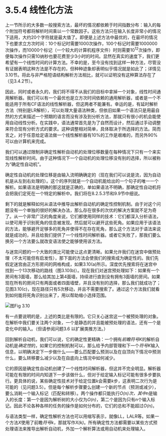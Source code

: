 # 3.5.4 线性化方法

上一节所示的大多数一般搜索方法，最坏的情况都依赖于时间指数分布：输入的每个附加符号都将解析时间乘以一个常数因子。这些方法只在输入长度非常小的情况下适用，大约20个字符就是最大值了。即便是上述方法中最优的，在最坏的情况下也要求立方次时间：10个标记时需要1000次操作，100个标记时需要1000000次操作，而10000个标记（一个较大的计算机程序文件）时则需要10<sup>12</sup>次操作，即便每次操作只需10纳秒也要花费至少3小时的时间。显然在真实的速度下，我们更希望有一个线性时间的计算方法。不幸的是，至今没有找到这样一种方法，尽管没有证据表明这种方法是不存在的，但种种迹象却表明似乎情况就是如此了；详情见3.10节。将此与非严格短语结构解析方法相比，就可以证明没有这种算法存在了（见3.4.2节）。

因此，同时或者永久的，我们将不得不从我们的目标中拿掉一个对象，线性时间通用解析器。我们可以有一个最优也是立方次时间依赖的通用解析器，或者是一个不能适用于所有CF语法的线性解析器，但这两者不能兼有。幸运的是，有延时解析方法（特别是LR解析），可以处理大量语法种类，但依旧如果一个语法只是用最自然的方式来描述一个预期的语言而没有涉及到分析方法，那就只有很小的机会能使用自动线性分析。在实践中，语法通常首先是为了自然而设计，然后通过手动调整来符合现有分析方式的要求。这种调整相对简单，具体取决于所选择的方法。简而言之，对于任意给定语法做一个线性解析器有10%的工作是艰难的，而另外90%可以由计算机来完成。

我们可以通过限制非确定性解析自动机的处理位移数量在每种情况下只有一个来实现线性解析时间。由于这种情况下一个自动机的处理位移没有别的选择，所以被称为“确定性自动机”。

确定性自动机的处理位移是由输入流明确确定的（现在我们可以说是流，因为自动机是从左到右处理的）。这个的序列就是一个自动机能给出的一个句子的唯一一个解析。如果语法是明确的那这就是正确的，单如果语法不明确，那确定性自动机将会把我们定死在一个特定的解析中。我们将在8.2.5.3节和9.9节中细说。

剩下的就是解释如何从语法中推导出解析自动机的确定性控制机制。由于对这个问题没有一个单独的很好的解决办法，那么存在很多的次优的解决方案就不足为奇了。从一个非常广泛的角度来说，它们都使用同样的技术：它们都深入分析语法，以使可用于识别死角的信息被发现。然后就可以避开这些死角。如果应用于该语法的方法，能够避开足够多的死角并使得不在存在死角，那么这个方法对于语法来说就是成功的，并且给我们提供了一个线性时间解析器。或者它失败了，那我们要么换另一个方法要么就改变语法使之能够使用该方法。

与迷宫问题的一个大致的类比可能使让这点更清晰。如果允许我们在迷宫中做预处理（不太可能但有启发性），那下面的方法会使我们的搜索成为确定性的。我们先假定迷宫由正方形房间的网格构成，如果3.10(a)所示。深度优先搜索将在迷宫中找到一个13次移动的路线（图3.10(b)）。现在我们对迷宫预处理如下：如果有一个房间有3面墙，那么给其加上第4面墙，持续进行直到没有拥有3面墙的房间。如果现在所有的房间只有两面或者四面墙壁，并且没有别的选择，那么我们就成功了；见图3.10(c)，现在路径只有5次移动，并且不需要搜索了。通过这个方法我们就看到如何能将死角识别出来了，用以帮助缩小选择范围。

![图Fig 3.10](../../img/3.5.4_7-Fig.3.10.png)

有一点要说明的是，上述的类比是有限的。它只关心迷宫这一个被预处理的对象。在解析中我们要关注两个对象，一个是静态的并且能被预处理的语法，还有一个是变化中的输入。（但请参阅问题3.6 以扩展类推方法。）

回到解析自动机，我们可以说，它的确定性更精确：一个拥有*前瞻符号K*的解析自动机是*确定性*的，如果它的控制机制可以，那么给予内部管理和下一个*符号K*输入信息，以明确决定下一步做什么——要么匹配要么预测以及在自顶向下情况中预测什么，要么转移要么减少以及在自底向上情况中如何减少。

它的原因是确定性自动机创建了一个线性时间解析器，但这并不完全明显。解析器可能在有限的时间内知道下一步该做什么，但对于给定输入标记可能有很多步要执行。更具体的说，某些确定性技术对于给定位置*k*会需要*k*步，这表明二次行为是可能的（见问题3.5）。但是每个解析步骤要么创建一个新的节点（预测或减少），要么消耗一个输入标记（匹配和转移）。两个操作都只能执行*O(n)*次，其中*n*是输入的长度：第一个是因为解析树的大小仅为*O(n)*，第二个是因为只有*n*个输入标记。因此不论各种各样的任务的操作是如何分布的，它们的总和不能超过*O(n)*。

与语法类型一样，确定性解析方法也可以用缩写表示，就像LL，LALR等。如果一个方法*X*使用了前瞻*符号k*，那就写作*X(k)*。所有确定性方法都需要以某些方式预处理语法来推导出解析自动机，外加一个解析算法或用自动机来处理输入。
